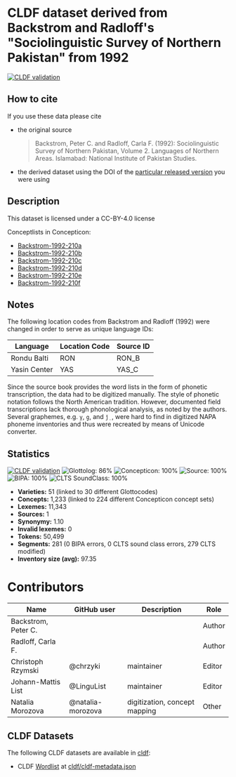 # CLDF dataset derived from Backstrom and Radloff's "Sociolinguistic Survey of Northern Pakistan" from 1992

[![CLDF validation](https://github.com/lexibank/backstromnorthernpakistan/workflows/CLDF-validation/badge.svg)](https://github.com/lexibank/backstromnorthernpakistan/actions?query=workflow%3ACLDF-validation)

## How to cite

If you use these data please cite
- the original source
  > Backstrom, Peter C. and Radloff, Carla F. (1992): Sociolinguistic Survey of Northern Pakistan, Volume 2. Languages of Northern Areas. Islamabad: National Institute of Pakistan Studies.
- the derived dataset using the DOI of the [particular released version](../../releases/) you were using

## Description


This dataset is licensed under a CC-BY-4.0 license


Conceptlists in Concepticon:
- [Backstrom-1992-210a](https://concepticon.clld.org/contributions/Backstrom-1992-210a)
- [Backstrom-1992-210b](https://concepticon.clld.org/contributions/Backstrom-1992-210b)
- [Backstrom-1992-210c](https://concepticon.clld.org/contributions/Backstrom-1992-210c)
- [Backstrom-1992-210d](https://concepticon.clld.org/contributions/Backstrom-1992-210d)
- [Backstrom-1992-210e](https://concepticon.clld.org/contributions/Backstrom-1992-210e)
- [Backstrom-1992-210f](https://concepticon.clld.org/contributions/Backstrom-1992-210f)
## Notes

The following location codes from Backstrom and Radloff (1992) were changed in order to serve as unique language IDs:

Language | Location Code | Source ID
--- | --- | ---
Rondu Balti | RON | RON_B
Yasin Center | YAS | YAS_C

Since the source book provides the word lists in the form of phonetic transcription, the data had to be digitized manually. The style of phonetic notation follows the North American tradition. However, documented field transcriptions lack thorough phonological analysis, as noted by the authors. Several graphemes, e.g. `ỵ`, `g̣`, and `ǰ̣ `, were hard to find in digitized NAPA phoneme inventories and thus were recreated by means of Unicode converter.


## Statistics


[![CLDF validation](https://github.com/lexibank/backstromnorthernpakistan/workflows/CLDF-validation/badge.svg)](https://github.com/lexibank/backstromnorthernpakistan/actions?query=workflow%3ACLDF-validation)
![Glottolog: 86%](https://img.shields.io/badge/Glottolog-86%25-yellowgreen.svg "Glottolog: 86%")
![Concepticon: 100%](https://img.shields.io/badge/Concepticon-100%25-brightgreen.svg "Concepticon: 100%")
![Source: 100%](https://img.shields.io/badge/Source-100%25-brightgreen.svg "Source: 100%")
![BIPA: 100%](https://img.shields.io/badge/BIPA-100%25-brightgreen.svg "BIPA: 100%")
![CLTS SoundClass: 100%](https://img.shields.io/badge/CLTS%20SoundClass-100%25-brightgreen.svg "CLTS SoundClass: 100%")

- **Varieties:** 51 (linked to 30 different Glottocodes)
- **Concepts:** 1,233 (linked to 224 different Concepticon concept sets)
- **Lexemes:** 11,343
- **Sources:** 1
- **Synonymy:** 1.10
- **Invalid lexemes:** 0
- **Tokens:** 50,499
- **Segments:** 281 (0 BIPA errors, 0 CLTS sound class errors, 279 CLTS modified)
- **Inventory size (avg):** 97.35

# Contributors

Name               | GitHub user       | Description                   | Role
---                | ---               | ---                           | ---
Backstrom, Peter C. | | | Author
Radloff, Carla F. | | | Author
Christoph Rzymski  | @chrzyki          | maintainer                    | Editor
Johann-Mattis List | @LinguList        | maintainer                    | Editor
Natalia Morozova   | @natalia-morozova | digitization, concept mapping | Other




## CLDF Datasets

The following CLDF datasets are available in [cldf](cldf):

- CLDF [Wordlist](https://github.com/cldf/cldf/tree/master/modules/Wordlist) at [cldf/cldf-metadata.json](cldf/cldf-metadata.json)